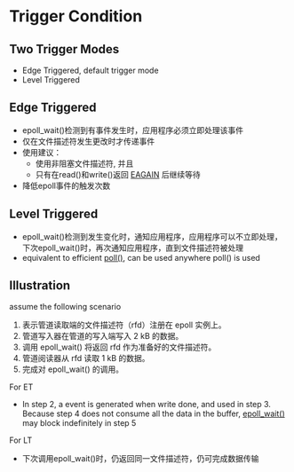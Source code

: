#  Trigger Condition

## Two Trigger Modes

- Edge Triggered, default trigger mode
- Level Triggered

## Edge Triggered

- epoll_wait()检测到有事件发生时，应用程序必须立即处理该事件
- 仅在文件描述符发生更改时才传递事件
- 使用建议：
  - 使用非阻塞文件描述符, 并且
  - 只有在read()和write()返回 [EAGAIN](errno.md) 后继续等待
- 降低epoll事件的触发次数

## Level Triggered

- epoll_wait()检测到发生变化时，通知应用程序，应用程序可以不立即处理，下次epoll_wait()时，再次通知应用程序，直到文件描述符被处理
- equivalent to efficient [poll()](linux-io-api-poll().md), can be used anywhere poll() is used

## Illustration

assume the following scenario

1. 表示管道读取端的文件描述符（rfd）注册在 epoll 实例上。
2. 管道写入器在管道的写入端写入 2 kB 的数据。
3. 调用 epoll_wait() 将返回 rfd 作为准备好的文件描述符。
4. 管道阅读器从 rfd 读取 1 kB 的数据。
5. 完成对 epoll_wait() 的调用。


For ET 

- In step 2, a event is generated when write done, and used in step 3. Because step 4 does not consume all the data in the buffer, [epoll_wait()](linux-io-api-epoll-wait().md) may block indefinitely in step 5

For LT

- 下次调用epoll_wait()时，仍返回同一文件描述符，仍可完成数据传输
